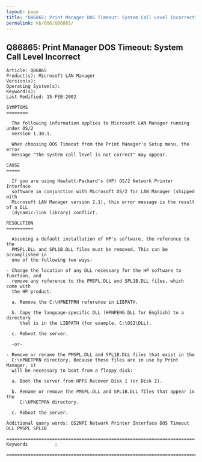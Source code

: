 ```yaml
---
layout: page
title: "Q86865: Print Manager DOS Timeout: System Call Level Incorrect"
permalink: kb/086/Q86865/
---
```


## Q86865: Print Manager DOS Timeout: System Call Level Incorrect

	Article: Q86865
	Product(s): Microsoft LAN Manager
	Version(s): 
	Operating System(s): 
	Keyword(s): 
	Last Modified: 15-FEB-2002
	
	SYMPTOMS
	========
	
	  The following information applies to Microsoft LAN Manager running under OS/2
	  version 1.30.1.
	
	  When choosing DOS Timeout from the Print Manager's Setup menu, the error
	  message "The system call level is not correct" may appear.
	
	CAUSE
	=====
	
	  If you are using Hewlett-Packard's (HP) OS/2 Network Printer Interface
	  software in conjunction with Microsoft OS/2 for LAN Manager (shipped with
	  Microsoft LAN Manager version 2.1), this error message is the result of a DLL
	  (dynamic-link library) conflict.
	
	RESOLUTION
	==========
	
	  Assuming a default installation of HP's software, the reference to the
	  PMSPL.DLL and SPL1B.DLL files must be removed. This can be accomplished in
	  one of the following two ways:
	
	- Change the location of any DLL necessary for the HP software to function, and
	  remove any reference to the PMSPL.DLL and SPL1B.DLL files, which come with
	  the HP product.
	
	  a. Remove the C:\HPNETPRN reference in LIBPATH.
	
	  b. Copy the language-specific DLL (HPNPENG.DLL for English) to a directory
	     that is in the LIBPATH (for example, C:\OS2\DLL).
	
	  c. Reboot the server.
	
	  -or-
	
	- Remove or rename the PMSPL.DLL and SPL1B.DLL files that exist in the
	  C:\HPNETPRN directory. Because these files are in use by Print Manager, it
	  will be necessary to boot from a floppy disk:
	
	  a. Boot the server from HPFS Recover Disk 1 (or Disk 2).
	
	  b. Rename or remove the PMSPL.DLL and SPL1B.DLL files that appear in the
	     C:\HPNETPRN directory.
	
	  c. Reboot the server.
	
	Additional query words: OS2NPI Network Printer Interface DOS Timeout DLL PMSPL SPL1B
	
	======================================================================
	Keywords          :  
	
	=============================================================================
	
